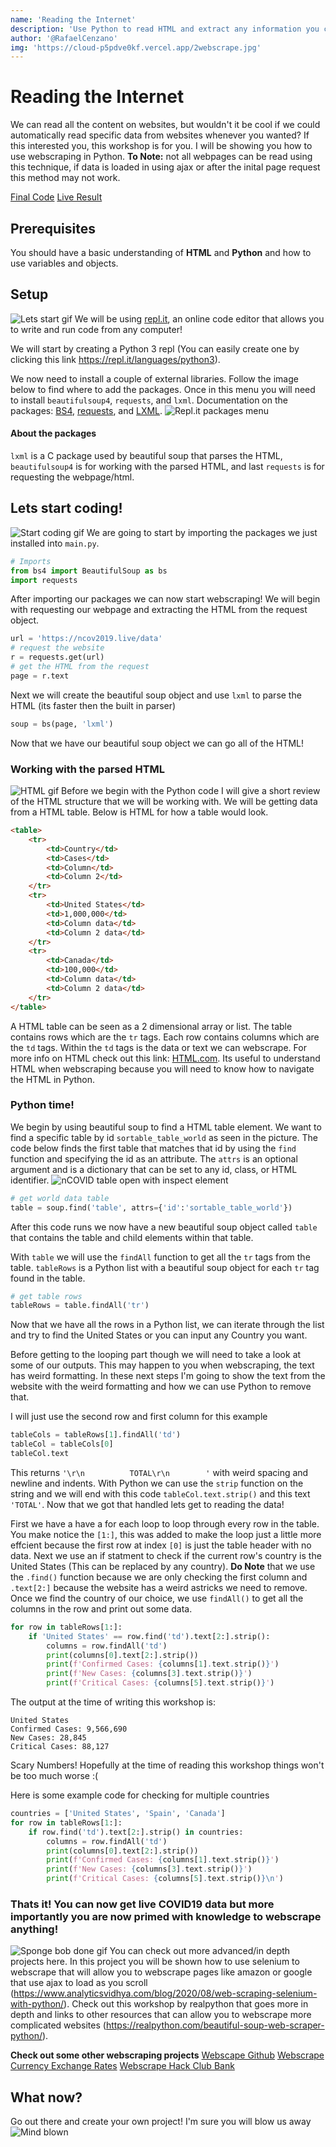 ```yaml
---
name: 'Reading the Internet'
description: 'Use Python to read HTML and extract any information you can find!'
author: '@RafaelCenzano'
img: 'https://cloud-p5pdve0kf.vercel.app/2webscrape.jpg'
---
```


# Reading the Internet
We can read all the content on websites, but wouldn't it be cool if we could automatically read specific data from websites whenever you wanted? If this interested you, this workshop is for you. I will be showing you how to use webscraping in Python.
**To Note:** not all webpages can be read using this technique, if data is loaded in using ajax or after the inital page request this method may not work.

[Final Code](https://repl.it/@SavageCoder77/Read-The-Internet#main.py)
[Live Result](https://Read-The-Internet.savagecoder77.repl.run)

## Prerequisites
You should have a basic understanding of **HTML** and **Python** and how to use variables and objects.

## Setup
![Lets start gif](https://cloud-p23nck0rj.vercel.app/1lets-start.gif)
We will be using [repl.it](https://repl.it), an online code editor that allows you to write and run code from any computer!

We will start by creating a Python 3 repl (You can easily create one by clicking this link https://repl.it/languages/python3).

We now need to install a couple of external libraries. Follow the image below to find where to add the packages. Once in this menu you will need to install `beautifulsoup4`, `requests`, and `lxml`.  Documentation on the packages: [BS4](https://www.crummy.com/software/BeautifulSoup/bs4/doc/), [requests](https://requests.readthedocs.io/en/master/), and [LXML](https://lxml.de).
![Repl.it packages menu](https://cloud-p5pdve0kf.vercel.app/0ezgif.com-video-to-gif.gif)


#### About the packages
`lxml` is a C package used by beautiful soup that parses the HTML, `beautifulsoup4` is for working with the parsed HTML, and last `requests` is for requesting the webpage/html.

## Lets start coding!
![Start coding gif](https://cloud-5bmb4t5tp.vercel.app/1start-coding.gif)
We are going to start by importing the packages we just installed into `main.py`.
```python
# Imports
from bs4 import BeautifulSoup as bs
import requests
```
After importing our packages we can now start webscraping! We will begin with requesting our webpage and extracting the HTML from the request object.
```python
url = 'https://ncov2019.live/data'
# request the website
r = requests.get(url)
# get the HTML from the request
page = r.text
```
Next we will create the beautiful soup object and use `lxml` to parse the HTML (its faster then the built in parser)
```python
soup = bs(page, 'lxml')
```
Now that we have our beautiful soup object we can go all of the HTML! 

### Working with the parsed HTML
![HTML gif](https://cloud-5bmb4t5tp.vercel.app/2html.gif)
Before we begin with the Python code I will give a short review of the HTML structure that we will be working with. We will be getting data from a HTML table. Below is HTML for how a table would look.
```html
<table>
    <tr>
        <td>Country</td>
        <td>Cases</td>
        <td>Column</td>
        <td>Column 2</td>
    </tr>
    <tr>
        <td>United States</td>
        <td>1,000,000</td>
        <td>Column data</td>
        <td>Column 2 data</td>
    </tr>
    <tr>
        <td>Canada</td>
        <td>100,000</td>
        <td>Column data</td>
        <td>Column 2 data</td>
    </tr>
</table>
```
A HTML table can be seen as a 2 dimensional array or list. The table contains rows which are the `tr` tags. Each row contains columns which are the `td` tags. Within the `td` tags is the data or text we can webscrape. For more info on HTML check out this link: [HTML.com](https://html.com). Its useful to understand HTML when webscraping because you will need to know how to navigate the HTML in Python.

### Python time!
We begin by using beautiful soup to find a HTML table element. We want to find a specific table by id `sortable_table_world` as seen in the picture. The code below finds the first table that matches that id by using the `find` function and specifying the id as an attribute. The `attrs` is an optional argument and is a dictionary that can be set to any id, class, or HTML identifier.
![nCOVID table open with inspect element](https://cloud-p5pdve0kf.vercel.app/1inspect_element.png)
```python
# get world data table
table = soup.find('table', attrs={'id':'sortable_table_world'})
```
After this code runs we now have a new beautiful soup object called `table` that contains the table and child elements within that table.

With `table` we will use the `findAll` function to get all the `tr` tags from the table. `tableRows` is a Python list with a beautiful soup object for each `tr` tag found in the table.
```python
# get table rows
tableRows = table.findAll('tr')
```
Now that we have all the rows in a Python list, we can iterate through the list and try to find the United States or you can input any Country you want.

Before getting to the looping part though we will need to take a look at some of our outputs. This may happen to you when webscraping, the text has weird formatting. In these next steps I'm going to show the text from the website with the weird formatting and how we can use Python to remove that.

I will just use the second row and first column for this example
```python
tableCols = tableRows[1].findAll('td')
tableCol = tableCols[0]
tableCol.text
```
This returns `'\r\n          TOTAL\r\n        '` with weird spacing and newline and indents. With Python we can use the `strip` function on the string and we will end with this code `tableCol.text.strip()` and this text `'TOTAL'`. Now that we got that handled lets get to reading the data!

First we have a have a for each loop to loop through every row in the table. You make notice the `[1:]`, this was added to make the loop just a little more effcient because the first row at index `[0]` is just the table header with no data. Next we use an if statment to check if the current row's country is the United States (This can be replaced by any country). **Do Note** that we use the `.find()` function because we are only checking the first column and `.text[2:]` because the website has a weird astricks we need to remove. Once we find the country of our choice, we use `findAll()` to get all the columns in the row and print out some data.
```python
for row in tableRows[1:]:
    if 'United States' == row.find('td').text[2:].strip():
        columns = row.findAll('td')
        print(columns[0].text[2:].strip())
        print(f'Confirmed Cases: {columns[1].text.strip()}')
        print(f'New Cases: {columns[3].text.strip()}')
        print(f'Critical Cases: {columns[5].text.strip()}')
```
The output at the time of writing this workshop is:
```
United States
Confirmed Cases: 9,566,690
New Cases: 28,845
Critical Cases: 88,127
```
Scary Numbers! Hopefully at the time of reading this workshop things won't be too much worse :(

Here is some example code for checking for multiple countries
```python
countries = ['United States', 'Spain', 'Canada']
for row in tableRows[1:]:
    if row.find('td').text[2:].strip() in countries:
        columns = row.findAll('td')
        print(columns[0].text[2:].strip())
        print(f'Confirmed Cases: {columns[1].text.strip()}')
        print(f'New Cases: {columns[3].text.strip()}')
        print(f'Critical Cases: {columns[5].text.strip()}\n')
```

### Thats it! You can now get live COVID19 data but more importantly you are now primed with knowledge to webscrape anything!
![Sponge bob done gif](https://cloud-5bmb4t5tp.vercel.app/0completed.gif)
You can check out more advanced/in depth projects here. In this project you will be shown how to use selenium to webscrape that will allow you to webscrape pages like amazon or google that use ajax to load as you scroll (https://www.analyticsvidhya.com/blog/2020/08/web-scraping-selenium-with-python/). Check out this workshop by realpython that goes more in depth and links to other resources that can allow you to webscrape more complicated websites (https://realpython.com/beautiful-soup-web-scraper-python/).

**Check out some other webscraping projects**
[Webscape Github](https://repl.it/@SavageCoder77/Scrape-Github)
[Webscrape Currency Exchange Rates](https://repl.it/@SavageCoder77/USD-to-other-Currencies#main.py)
[Webscrape Hack Club Bank](https://repl.it/@SavageCoder77/Hack-Club-Bank-scraper#main.py)

## What now?

Go out there and create your own project! I'm sure you will blow us away
![Mind blown](https://cloud-p23nck0rj.vercel.app/0amazed.gif)
